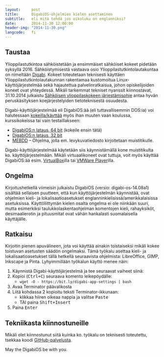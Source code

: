 ```yaml
---
layout:     post
title:      DigabiOS-ohjelmien kielen asettaminen
subtitle:   eli mitä tehdä jos oikoluku on englanniksi?
date:       2014-11-30 12:00:00
header-img: "2014-11-30.png"
langcode:   fi
---
```


## Taustaa

Ylioppilastutkintoa sähköistetään ja ensimmäiset sähköiset kokeet pidetään syksyllä 2016. Sähköistymisestä vastaava osio Ylioppilastutkintolautakuntaa on nimeltään [Digabi][digabi]. Kokeet toteutetaan teknisesti käyttäen Ylioppilastutkintolautakunnan rakentamaa kustomoitua Linux-käyttöjärjestelmää sekä hajautettua palvelinratkaisua, johon opiskelijoiden koneet ovat yhteydessä. Mikäli tarkemmat tekniset nyanssit kiinnostavat, 31.10.2014 julkaistu [Sähköisen ylioppilaskokeen järjestämisohje][jarjohje] antaa hyvän peruskäsityksen koejärjestelyiden tietoteknisestä osuudesta.

Digabi-käyttöjärjestelmää eli DigabiOS:ää (eli tuttavallisemmin DOS:ia) voi halutessaan [kokeilla/käyttää][kokeile] myös ihan muuten vaan koulussa, kurssikokeissa tai vain testaillakseen:

- [DigabiOS:n lataus, 64 bit][digabi64] (kokeile ensin tätä)
- [DigabiOS:n lataus, 32 bit][digabi32]
- [MEBDD][mebdd] – Ohjelma, jolla em. levykuvatiedosto kirjoitetaan muistitikulle.

Digabi-käyttöjärjestelmää käytetään siis käynnistämällä kone muistitikulta ko. käyttöjärjestelmään. Mikäli virtuaalikoneet ovat tuttuja, voit myös käyttää DigabiOS:ää esim. [VirtualBox][vb]illa tai [VMWare Player][vmplayer]illa.

## Ongelma

Kirjoitushetkellä viimeisin julkaistu DigabiOS (versio: digabi-os-14.08a1) sisältää sellaisen puutteen, että kun käyttöjärjestelmän käynnistää, ovat ohjelmien kieli- ja lokalisaatioasetukset englanninkielisissä/amerikkalaisissa asetuksissa. Käyttöliittymän kielen osalta ongelma ei ole niinkään suuri, mutta esimerkiksi taulukkolaskentaohjelman komentojen kieli, rahayksiköt, desimaalierotin ja pituusmitat ovat vähän hankalasti suomalaisella käyttäjälle.

## Ratkaisu

Kirjoitin pienen apuvälineen, jota voi käyttää ainakin toistaiseksi mikäli kokee toistuvan asetusten säädön ongelmaksi. Tämä työkalu asettaa kieli- ja lokalisaatioasetukset tällä hetkellä seuraavista ohjelmista: LibreOffice, GIMP, Inkscape ja Pinta. Lyhyimmillään työkalun käyttö menee näin:

1. Käynnistä Digabi-käyttöjärjestelmä ja tee seuraavat vaiheet siinä:
2. Kopioi (<kbd>Ctrl+C</kbd>) seuraava komento leikepöydälle:
	- `wget -O - https://bit.ly/digabi-app-settings | bash`
4. Avaa Terminator päävalikosta
5. Liitä kohdassa 2 kopioitu teksti Terminator-ikkunaan:
	- klikkaa hiiren oikeaa nappia ja valitse <kbd>Paste</kbd>
	- TAI paina <kbd>Shift+Insert</kbd>
5. Paina <kbd>Enter</kbd>

## Tekniikasta kiinnostuneille

Mikäli olet kiinnostunut siitä kuinka ko. työkalu on teknisesti toteutettu, tsekkaa koodi [GitHub-palvelusta][github].

May the DigabiOS be with you.

[digabi]: https://digabi.fi/
[jarjohje]: https://digabi.fi/wordpress/wp-content/uploads/2014/10/ytl_jarjestamisohje_2014-10-31.pdf
[kokeile]: https://digabi.fi/tekniikka/digabi-os/kokeile/
[digabi64]: https://digabi.fi/64bit
[digabi32]: https://digabi.fi/32bit
[mebdd]: https://digabi.fi/mebdd
[vb]: https://www.virtualbox.org/
[vmplayer]: http://www.vmware.com/products/player
[github]: https://github.com/jannecederberg/digabi-app-settings